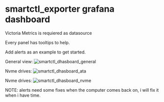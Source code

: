 # smartctl_exporter grafana dashboard

Victoria Metrics is requiered as datasource

Every panel has tooltips to help.

Add alerts as an example to get started.

General view:
![smartctl_dhasboard_general](https://github.com/user-attachments/assets/ce2bf433-258b-4b13-8bac-915314071f51)

Nvme drives:
![smartctl_dhasboard_ata](https://github.com/user-attachments/assets/2d2e89e6-779c-40b5-a315-fe8a40a4caf1)

Nvme drives:
![smartctl_dhasboard_nvme](https://github.com/user-attachments/assets/6a5d7d12-b32e-4cd3-a381-68947584f4a8)


NOTE: alerts need some fixes when the computer comes back on, i will fix it when i have time.
